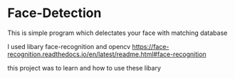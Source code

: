 # Face-Detection
This is simple program which delectates your face with matching database

I used libary face-recognition and opencv
https://face-recognition.readthedocs.io/en/latest/readme.html#face-recognition

this project was to learn and how to use these libary

